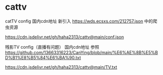 # cattv
catTV config
国内cdn地址
新引入 https://wds.ecsxs.com/212757.json 中的爬虫资源

https://cdn.jsdelivr.net/gh/haha2313/cattv@main/conf.json



残影TV config（直播有问题）
国内cdn地址
参照 https://github.com/13663316223/CanYing/blob/main/%E6%AE%8B%E5%BD%B1%E8%B5%84%E6%BA%90.txt

https://cdn.jsdelivr.net/gh/haha2313/cattv@main/TV.txt
